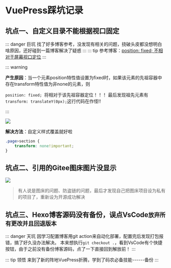 
# VuePress踩坑记录
## 坑点一、自定义目录不能根据视口固定

::: danger  巨坑
找了好多博客参考，没发现有相关的问题，挠破头皮都没想明白啥原因，还好碰到一篇博客解决了疑惑
:::
::: tip
 参考博客：[position: fixed; 不相对于屏幕视口定位](https://www.jianshu.com/p/238ccd35fa6d?utm_campaign=maleskine&utm_content=note&utm_medium=seo_notes&utm_source=recommendation)
:::

::: warning

**产生原因**：当一个元素position特性值设置为fixed时，如果该元素的先祖容器中存在transform特性值为非none的元素，则

`position: fixed; `将相对于该先祖容器定位！！！ 最后发现祖先元素有`transform: translateY(0px);`这行代码在作怪!!

:::

<img src ="https://gitee.com/GiteeFXJ/picstore/raw/master/pics/20211009224243.png"/>



**解决方法**：自定义样式覆盖就好啦

```css
.page>section {
    transform: none!important;
}
```





## 坑点二、引用的Gitee图床图片没显示

<img src="https://gitee.com/GiteeFXJ/picstore/raw/master/pics/20211009224808.png"/>

> 有人说是图床的问题、防盗链的问题，最后才发现自己把图床项目设为私有的项目了，重新设为开源成功解决





## 坑点三、Hexo博客源码没有备份，误点VsCode`放弃所有更改并且回退版本`

::: danger  天坑
因学习配置博客用git action来自动化部署，配置完后发现打包报错，搞了好久没办法解决。
本来想执行`git checkout .`，看到VsCode有个快捷按钮，由于之前没有备份博客源码，点了一下直接回到解放前！
:::

::: tip 领悟
来到了新的阵地VuePress折腾，学到了码农必备技能------备份
:::

